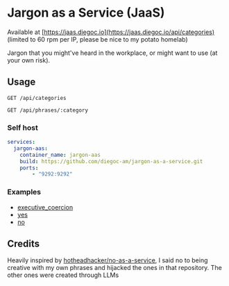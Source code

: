 # Jargon as a Service (JaaS)

Available at [https://jaas.diegoc.io](https://jaas.diegoc.io/api/categories) (limited to 60 rpm per IP, please be nice to my potato homelab)

Jargon that you might've heard in the workplace, or might want to use (at your own risk).

## Usage

```
GET /api/categories
```

```
GET /api/phrases/:category
```

### Self host

```yaml
services:
  jargon-aas:
    container_name: jargon-aas
    build: https://github.com/diegoc-am/jargon-as-a-service.git
    ports:
        - "9292:9292"
```

### Examples

- [executive_coercion](https://jaas.diegoc.io/api/phrases/executive_coercion)
- [yes](https://jaas.diegoc.io/api/phrases/yes)
- [no](https://jaas.diegoc.io/api/phrases/no)

## Credits

Heavily inspired by [hotheadhacker/no-as-a-service](https://github.com/hotheadhacker/no-as-a-service), I said no to being creative with my own phrases and hijacked the ones in that repository. The other ones were created through LLMs